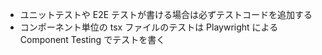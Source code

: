 - ユニットテストや E2E テストが書ける場合は必ずテストコードを追加する
- コンポーネント単位の tsx ファイルのテストは Playwright による Component Testing でテストを書く
